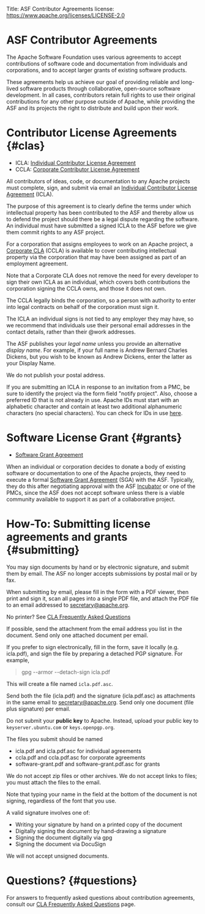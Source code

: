 Title: ASF Contributor Agreements
license: https://www.apache.org/licenses/LICENSE-2.0

# ASF Contributor Agreements

The Apache Software Foundation uses various agreements to 
accept contributions of software code and documentation from individuals and corporations, and to accept
larger grants of existing software products.

These agreements help us achieve our goal of providing reliable and
long-lived software products through collaborative, open-source software
development. In all cases, contributors retain full rights to use their
original contributions for any other purpose outside of Apache, while
providing the ASF and its projects the right to distribute and build upon
their work.

# Contributor License Agreements  {#clas}

* ICLA: [Individual Contributor License Agreement](icla.pdf)
* CCLA: [Corporate Contributor License Agreement](cla-corporate.pdf)

All contributors of ideas, code, or documentation to
any Apache projects must complete, sign, and submit via
email an [Individual Contributor License Agreement](icla.pdf) (ICLA). 

The purpose of this agreement is to clearly define the
terms under which intellectual property has been contributed to the ASF and
thereby allow us to defend the project should there be a legal dispute
regarding the software. An individual must have submitted a signed ICLA to the ASF before we give them commit rights to any ASF project.

For a corporation that assigns employees to work on an Apache project,
a [Corporate CLA](cla-corporate.pdf) (CCLA) is available to cover contributing
intellectual property via the corporation that may have been assigned as
part of an employment agreement.

Note that a Corporate CLA does not remove
the need for every developer to sign their own ICLA as an individual, which
covers both contributions the corporation signing the CCLA owns, and those it does not own.

The CCLA legally binds the corporation, so a person with
authority to enter into legal contracts on behalf of the corporation must sign it.

The ICLA an individual signs is not tied to any employer they may have, so we recommend that individuals use their personal email addresses in the contact details, rather than their @work addresses.

The ASF publishes your _legal name_ unless you provide an alternative _display name_.
For example, if your full name is Andrew Bernard Charles Dickens, but you wish
to be known as Andrew Dickens, enter the latter as your Display Name.

We do not publish your postal address.

If you are submitting an ICLA in response to an invitation from a PMC, be sure to
identify the project via the form field "notify project". Also, choose a preferred ID that
is not already in use. Apache IDs must start with an alphabetic character and contain
at least two additional alphanumeric characters (no special characters).
You can check for IDs in use [here](https://people.apache.org/committer-index.html).

# Software License Grant  {#grants}

* [Software Grant Agreement](software-grant-template.pdf)

When an individual or corporation decides to donate a body of existing
software or documentation to one of the Apache projects, they need to
execute a formal [Software Grant Agreement](software-grant-template.pdf) (SGA) with
the ASF. Typically, they do this after negotiating approval with the ASF
[Incubator](https://incubator.apache.org/) or one of the PMCs, since the ASF
does not accept software unless there is a viable community available to
support it as part of a collaborative project.

# How-To: Submitting license agreements and grants  {#submitting}

You may sign documents by hand or by electronic signature, and submit them by email. The ASF no longer accepts submissions by postal mail or by fax.

When submitting by email, please fill in the form with a PDF viewer, then
print and sign it, scan all pages into a single PDF file, 
and attach the PDF file to an email addressed to secretary@apache.org. 

No printer? See [CLA Frequently Asked Questions](cla-faq.html#printer)

If possible, send the attachment from the email address you list in the document.
Send only one attached document per email.

If you prefer to sign electronically, fill in the form, save it locally (e.g. icla.pdf), and sign the
file by preparing a detached PGP signature. For example,

>gpg --armor --detach-sign icla.pdf

This will create a file named `icla.pdf.asc`. 

Send both the file (icla.pdf) and the signature (icla.pdf.asc) as attachments in the same email to secretary@apache.org. Send only one 
document (file plus signature) per email. 

Do not submit your **public key** to Apache. Instead, upload your public key to `keyserver.ubuntu.com` or `keys.openpgp.org`.

The files you submit should be named

  - icla.pdf and icla.pdf.asc for individual agreements
  - ccla.pdf and ccla.pdf.asc  for corporate agreements
  - software-grant.pdf and software-grant.pdf.asc for grants

We do not accept zip files or other archives.
We do not accept links to files; you must attach the files to the email.

Note that typing your name in the field at the bottom of the document is not signing,
regardless of the font that you use.

A valid signature involves one of:

  - Writing your signature by hand on a printed copy of the document
  - Digitally signing the document by hand-drawing a signature
  - Signing the document digitally via gpg
  - Signing the document via DocuSign
 
 We will not accept unsigned documents.

# Questions?  {#questions}

For answers to frequently asked questions about contribution agreements, consult our 
[CLA Frequently Asked Questions](cla-faq.html) page.
